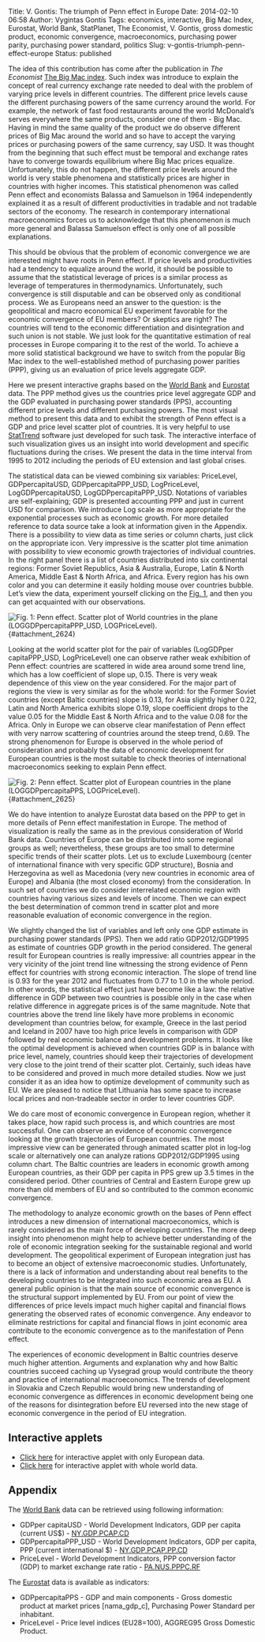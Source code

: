 Title: V. Gontis: The triumph of Penn effect in Europe
Date: 2014-02-10 06:58
Author: Vygintas Gontis
Tags: economics, interactive, Big Mac Index, Eurostat, World Bank, StatPlanet, The Economist, V. Gontis, gross domestic product, economic convergence, macroeconomics, purchasing power parity, purchasing power standard, politics
Slug: v-gontis-triumph-penn-effect-europe
Status: published

The idea of this contribution has come after
the publication in *The Economist* [The Big Mac
index](https://www.economist.com/content/big-mac-index). Such index was
introduce to explain the concept of real currency exchange rate needed
to deal with the problem of varying price levels in different countries.
The different price levels cause the different purchasing powers of the
same currency around the world. For example, the network of fast food
restaurants around the world McDonald’s serves everywhere the same
products, consider one of them - Big Mac. Having in mind the same
quality of the product we do observe different prices of Big Mac around
the world and so have to accept the varying prices or purchasing powers
of the same currency, say USD. It was thought from the beginning that
such effect must be temporal and exchange rates have to converge towards
equilibrium where Big Mac prices equalize. Unfortunately, this do not
happen, the different price levels around the world is very stable
phenomena and statistically prices are higher in countries with higher
incomes. This statistical phenomenon was called Penn effect and
economists Balassa and Samuelson in 1964 independently explained it as a
result of different productivities in tradable and not tradable sectors
of the economy. The research in contemporary international
macroeconomics forces us to acknowledge that this phenomenon is much
more general and Balassa Samuelson effect is only one of all possible
explanations.
<!--more-->

This should be obvious that the problem of economic convergence we are
interested might have roots in Penn effect. If price levels and
productivities had a tendency to equalize around the world, it should be
possible to assume that the statistical leverage of prices is a similar
process as leverage of temperatures in thermodynamics. Unfortunately,
such convergence is still disputable and can be observed only as
conditional process. We as Europeans need an answer to the question: is
the geopolitical and macro economical EU experiment favorable for the
economic convergence of EU members? Or skeptics are right? The countries
will tend to the economic differentiation and disintegration and such
union is not stable. We just look for the quantitative estimation of
real processes in Europe comparing it to the rest of the world. To
achieve a more solid statistical background we have to switch from the
popular Big Mac index to the well-established method of purchasing power
parities (PPP), giving us an evaluation of price levels aggregate GDP.

Here we present interactive graphs based on the [World
Bank](https://www.worldbank.org/) and
[Eurostat](https://epp.eurostat.ec.europa.eu/portal/page/portal/eurostat/home/)
data. The PPP method gives us the countries price level aggregate GDP
and the GDP evaluated in purchasing power standards (PPS), accounting
different price levels and different purchasing powers. The most visual
method to present this data and to exhibit the strength of Penn effect
is a GDP and price level scatter plot of countries. It is very helpful
to use [StatTrend](https://www.statsilk.com/software/stattrends) software
just developed for such task. The interactive interface of such
visualization gives us an insight into world development and specific
fluctuations during the crises. We present the data in the time interval
from 1995 to 2012 including the periods of EU extension and last global
crises.

The statistical data can be viewed combining six variables: PriceLevel,
GDPpercapitaUSD, GDPpercapitaPPP\_USD, LogPriceLevel,
LogGDPpercapitaUSD, LogGDPpercapitaPPP\_USD. Notations of variables are
self-explaining; GDP is presented accounting PPP and just in current USD
for comparison. We introduce Log scale as more appropriate for the
exponential processes such as economic growth. For more detailed
reference to data source take a look at information given in the
Appendix. There is a possibility to view data as time series or column
charts, just click on the appropriate icon. Very impressive is the
scatter plot time animation with possibility to view economic growth
trajectories of individual countries. In the right panel there is a list
of countries distributed into six continental regions: Former Soviet
Republics, Asia & Australia, Europe, Latin & North America, Middle East
& North Africa, and Africa. Every region has his own color and you can
determine it easily holding mouse over countries bubble. Let’s view the
data, experiment yourself clicking on the [Fig.
1](#attachment_2624), and then
you can get acquainted with our observations.

![Fig. 1: Penn effect. Scatter plot of World countries in the plane
(LOGGDPpercapitaPPP\_USD,
LOGPriceLevel).]({static}/uploads/2014/v-gontis-triumph-penn-effect-europe.jpg
"Penn effect. Scatter plot of World countries in the plane
(LOGGDPpercapitaPPP\_USD, LOGPriceLevel)."){#attachment_2624}

Looking at the world scatter plot for the pair of variables (LogGDPper
capitaPPP\_USD, LogPriceLevel) one can observe rather weak exhibition of
Penn effect: countries are scattered in wide area around some trend
line, which has a low coefficient of slope up, 0.15. There is very weak
dependence of this view on the year considered. For the major part of
regions the view is very similar as for the whole world: for the Former
Soviet countries (except Baltic countries) slope is 0.13, for Asia
slightly higher 0.22, Latin and North America exhibits slope 0.19, slope
coefficient drops to the value 0.05 for the Middle East & North Africa
and to the value 0.08 for the Africa. Only in Europe we can observe
clear manifestation of Penn effect with very narrow scattering of
countries around the steep trend, 0.69. The strong phenomenon for Europe
is observed in the whole period of consideration and probably the data
of economic development for European countries is the most suitable to
check theories of international macroeconomics seeking to explain Penn
effect.

![Fig. 2: Penn effect. Scatter plot of European countries in the plane
(LOGGDPpercapitaPPS,
LOGPriceLevel).]({static}/uploads/2014/penn-effect-europe-en.jpg "Penn
effect. Scatter plot of Europian countries in the plane (LOGGDPpercapitaPPS,
LOGPriceLevel)."){#attachment_2625}

We do have intention to analyze Eurostat data based on the PPP to get in
more details of Penn effect manifestation in Europe. The method of
visualization is really the same as in the previous consideration of
World Bank data. Countries of Europe can be distributed into some
regional groups as well; nevertheless, these groups are too small to
determine specific trends of their scatter plots. Let us to exclude
Luxembourg (center of international finance with very specific GDP
structure), Bosnia and Herzegovina as well as Macedonia (very new
countries in economic area of Europe) and Albania (the most closed
economy) from the consideration. In such set of countries we do consider
interrelated economic region with countries having various sizes and
levels of income. Then we can expect the best determination of common
trend in scatter plot and more reasonable evaluation of economic
convergence in the region.

We slightly changed the list of variables and left only one GDP estimate
in purchasing power standards (PPS). Then we add ratio GDP2012/GDP1995
as estimate of countries GDP growth in the period considered. The
general result for European countries is really impressive: all
countries appear in the very vicinity of the joint trend line witnessing
the strong evidence of Penn effect for countries with strong economic
interaction. The slope of trend line is 0.93 for the year 2012 and
fluctuates from 0.77 to 1.0 in the whole period. In other words, the
statistical effect just have become like a law: the relative difference
in GDP between two countries is possible only in the case when relative
difference in aggregate prices is of the same magnitude. Note that
countries above the trend line likely have more problems in economic
development than countries below, for example, Greece in the last period
and Iceland in 2007 have too high price levels in comparison with GDP
followed by real economic balance and development problems. It looks
like the optimal development is achieved when countries GDP is in
balance with price level, namely, countries should keep their
trajectories of development very close to the joint trend of their
scatter plot. Certainly, such ideas have to be considered and proved in
much more detailed studies. Now we just consider it as an idea how to
optimize development of community such as EU. We are pleased to notice
that Lithuania has some space to increase local prices and non-tradeable
sector in order to lever countries GDP.

We do care most of economic convergence in European region, whether it
takes place, how rapid such process is, and which countries are most
successful. One can observe an evidence of economic convergence looking
at the growth trajectories of European countries. The most impressive
view can be generated through animated scatter plot in log-log scale or
alternatively one can analyze rations GDP2012/GDP1995 using column
chart. The Baltic countries are leaders in economic growth among
European countries, as their GDP per capita in PPS grew up 3.5 times in
the considered period. Other countries of Central and Eastern Europe
grew up more than old members of EU and so contributed to the common
economic convergence.

The methodology to analyze economic growth on the bases of Penn effect
introduces a new dimension of international macroeconomics, which is
rarely considered as the main force of developing countries. The more
deep insight into phenomenon might help to achieve better understanding
of the role of economic integration seeking for the sustainable regional
and world development. The geopolitical experiment of European
integration just has to become an object of extensive macroeconomic
studies. Unfortunately, there is a lack of information and understanding
about real benefits to the developing countries to be integrated into
such economic area as EU. A general public opinion is that the main
source of economic convergence is the structural support implemented by
EU. From our point of view the differences of price levels impact much
higher capital and financial flows generating the observed rates of
economic convergence. Any endeavor to eliminate restrictions for capital
and financial flows in joint economic area contribute to the economic
convergence as to the manifestation of Penn effect.

The experiences of economic development in Baltic countries deserve much
higher attention. Arguments and explanation why and how Baltic countries
succeed caching up Vysegrad group would contribute the theory and
practice of international macroeconomics. The trends of development in
Slovakia and Czech Republic would bring new understanding of economic
convergence as differences in economic development being one of the
reasons for disintegration before EU reversed into the new stage of
economic convergence in the period of EU integration.

Interactive applets
-------------------

* [Click
  here]({static}/uploads/models/data-driven-apps/penn-effect-europe/index.html) for
  interactive applet with only European data.
* [Click
  here]({static}/uploads/models/data-driven-apps/penn-effect-world/index.html) for
  interactive applet with whole world data.

Appendix
--------

The [World Bank](https://data.worldbank.org/) data can be retrieved using
following information:

-   GDPper capitaUSD - World Development Indicators, GDP per capita
    (current US$) -
    [NY.GDP.PCAP.CD](https://data.worldbank.org/indicator/NY.GDP.PCAP.CD)
-   GDPpercapitaPPP\_USD - World Development Indicators, GDP per capita,
    PPP (current international $) -
    [NY.GDP.PCAP.PP.CD](https://data.worldbank.org/indicator/NY.GDP.PCAP.PP.CD)
-   PriceLevel - World Development Indicators, PPP conversion factor
    (GDP) to market exchange rate ratio -
    [PA.NUS.PPPC.RF](https://data.worldbank.org/indicator/PA.NUS.PPPC.RF)

The
[Eurostat](https://epp.eurostat.ec.europa.eu/portal/page/portal/eurostat/home/)
data is available as indicators:

-   GDPpercapitaPPS - GDP and main components - Gross domestic product
    at market prices \[nama\_gdp\_c\], Purchasing Power Standard per
    inhabitant.
-   PriceLevel - Price level indices (EU28=100), AGGREG95 Gross Domestic
    Product.

